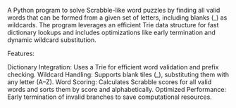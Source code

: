 A Python program to solve Scrabble-like word puzzles by finding all valid words that can be formed from a given set of letters, including blanks (_) as wildcards. The program leverages an efficient Trie data structure for fast dictionary lookups and includes optimizations like early termination and dynamic wildcard substitution.

Features:

Dictionary Integration: Uses a Trie for efficient word validation and prefix checking.
Wildcard Handling: Supports blank tiles (_), substituting them with any letter (A–Z).
Word Scoring: Calculates Scrabble scores for all valid words and sorts them by score and alphabetically.
Optimized Performance: Early termination of invalid branches to save computational resources.
